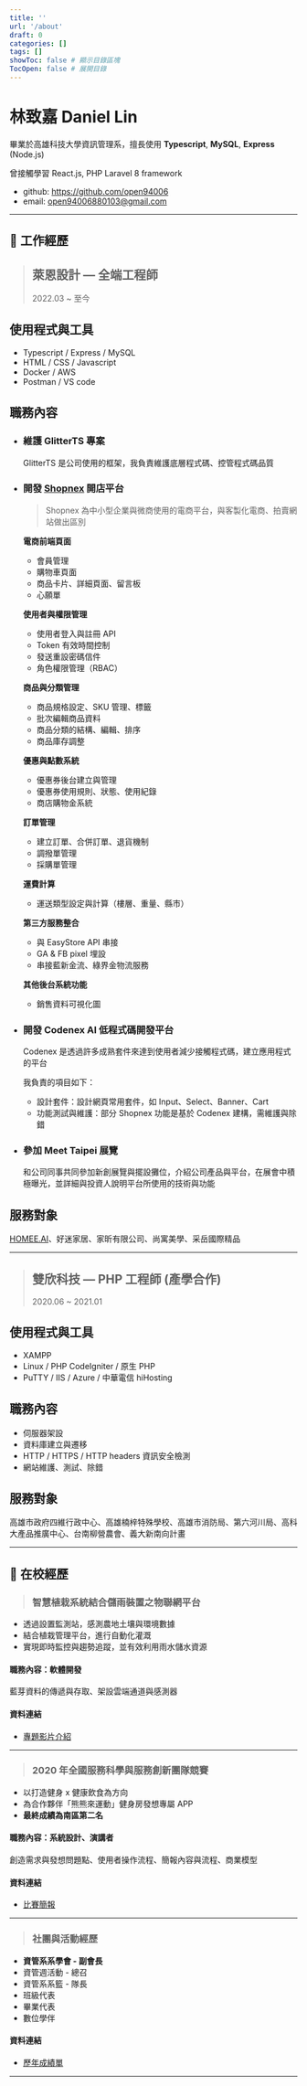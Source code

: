 ```yaml
---
title: ''
url: '/about'
draft: 0
categories: []
tags: []
showToc: false # 顯示目錄區塊
TocOpen: false # 展開目錄
---
```


# 林致嘉 Daniel Lin

畢業於高雄科技大學資訊管理系，擅長使用 **Typescript**, **MySQL**, **Express** (Node.js)

曾接觸學習 React.js, PHP Laravel 8 framework

-   github: https://github.com/open94006
-   email: open94006880103@gmail.com

---

## 📌 工作經歷

> ## 萊恩設計 — 全端工程師
>
> 2022.03 ~ 至今

## 使用程式與工具

-   Typescript / Express / MySQL
-   HTML / CSS / Javascript
-   Docker / AWS
-   Postman / VS code

## 職務內容

-   ### 維護 GlitterTS 專案

    GlitterTS 是公司使用的框架，我負責維護底層程式碼、控管程式碼品質

-   ### 開發 [Shopnex](https://www.shopnex.tw) 開店平台

    > Shopnex 為中小型企業與微商使用的電商平台，與客製化電商、拍賣網站做出區別

    **電商前端頁面**

    -   會員管理
    -   購物車頁面
    -   商品卡片、詳細頁面、留言板
    -   心願單

    **使用者與權限管理**

    -   使用者登入與註冊 API
    -   Token 有效時間控制
    -   發送重設密碼信件
    -   角色權限管理（RBAC）

    **商品與分類管理**

    -   商品規格設定、SKU 管理、標籤
    -   批次編輯商品資料
    -   商品分類的結構、編輯、排序
    -   商品庫存調整

    **優惠與點數系統**

    -   優惠券後台建立與管理
    -   優惠券使用規則、狀態、使用紀錄
    -   商店購物金系統

    **訂單管理**

    -   建立訂單、合併訂單、退貨機制
    -   調撥單管理
    -   採購單管理

    **運費計算**

    -   運送類型設定與計算（樓層、重量、縣市）

    **第三方服務整合**

    -   與 EasyStore API 串接
    -   GA & FB pixel 埋設
    -   串接藍新金流、綠界金物流服務

    **其他後台系統功能**

    -   銷售資料可視化圖

-   ### 開發 Codenex AI 低程式碼開發平台

    Codenex 是透過許多成熟套件來達到使用者減少接觸程式碼，建立應用程式的平台

    我負責的項目如下：

    -   設計套件：設計網頁常用套件，如 Input、Select、Banner、Cart
    -   功能測試與維護：部分 Shopnex 功能是基於 Codenex 建構，需維護與除錯

-   ### 參加 Meet Taipei 展覽

    和公司同事共同參加新創展覽與擺設攤位，介紹公司產品與平台，在展會中積極曝光，並詳細與投資人說明平台所使用的技術與功能

## 服務對象

[HOMEE.AI](https://www.homee.ai)、好迷家居、家昕有限公司、尚寓美學、采岳國際精品

---

> ## 雙欣科技 — PHP 工程師 (產學合作)
>
> 2020.06 ~ 2021.01

## 使用程式與工具

-   XAMPP
-   Linux / PHP CodeIgniter / 原生 PHP
-   PuTTY / IIS / Azure / 中華電信 hiHosting

## 職務內容

-   伺服器架設
-   資料庫建立與遷移
-   HTTP / HTTPS / HTTP headers 資訊安全檢測
-   網站維護、測試、除錯

## 服務對象

高雄市政府四維行政中心、高雄楠梓特殊學校、高雄市消防局、第六河川局、高科大產品推廣中心、台南柳營農會、義大新南向計畫

---

## 📌 在校經歷

> ### 智慧植栽系統結合儲雨裝置之物聯網平台

-   透過設置監測站，感測農地土壤與環境數據
-   結合植栽管理平台，進行自動化灌溉
-   實現即時監控與趨勢追蹤，並有效利用雨水儲水資源

#### 職務內容：軟體開發

藍芽資料的傳遞與存取、架設雲端通道與感測器

#### 資料連結

-   [專題影片介紹](https://www.youtube.com/watch?v=4yyYvDIi3qc)

---

> ### 2020 年全國服務科學與服務創新團隊競賽

-   以打造健身 x 健康飲食為方向
-   為合作夥伴「熊熊來運動」健身房發想專屬 APP
-   **最終成績為南區第二名**

#### 職務內容：系統設計、演講者

創造需求與發想問題點、使用者操作流程、簡報內容與流程、商業模型

#### 資料連結

-   [比賽簡報](https://drive.google.com/file/d/1FLytKtTTjHMnq9Rx2G1yz__anEkKK7kn/view?usp=sharing)

---

> ### 社團與活動經歷

-   **資管系系學會 - 副會長**
-   資管週活動 - 總召
-   資管系系籃 - 隊長
-   班級代表
-   畢業代表
-   數位學伴

#### 資料連結

-   [歷年成績單](https://drive.google.com/file/d/1uEZ1fWjVo4sdifr6VYkpoBEf_CL4hnl-/view?usp=sharing)

---

<!-- > ### 高雄科技大學 — 資訊管理系
>
> 2017.08 ~ 2021.07 -->

<!-- -   [資管週企劃書](https://drive.google.com/file/d/1JddgFUh6mAhMa3Q25htPYeJcCmhphuRU/view?usp=sharing) -->

<!-- ### 【PHP Laravel 與 React.js 的前後端分離】

> 一個以 react.js 為前端框架，api 則使用 Laravel 為後端框架的小型 CRUD 網站

#### 為何學習？

-   試做一個**前後端分離**的簡單 CRUD 網站
-   符合業界上的**職務分工**，理解前後端各自會遇到的問題，以及**需要溝通**的部分
-   練習使用 Laravel 該如何結合前端框架

#### 畫面展示

-   首頁頁面(載入畫面)
    ![首頁載入畫面](https://i.imgur.com/Yp62fks.png)
-   首頁頁面(載入完成)
    ![首頁完成載入](https://i.imgur.com/8lbJR1w.png)
-   新增資料(讀取前)
    ![新增讀取前](https://i.imgur.com/CouzdMu.png)
-   新增資料(讀取中)
    ![新增讀取中](https://i.imgur.com/zJ0FXKS.png)
-   首頁頁面(新增後)
    ![首頁新增後](https://i.imgur.com/azR7XpG.png)

#### 完成心得

以往在 Laravel 上是以 controller 來傳遞資料，在 blade 模板呈現資料的，基本上都在路由上操作就可以了。

這麼做的缺點就是**CRUD 的動作都要重整一次頁面**，雖然有一部份可以用 AJAX 解決，但只有少部分頁面能做到**即時與畫面互動**。

這次使用 react.js 來去呼叫 api，laravel 的部分**只需要整理好資料**就可以了，也因此多接觸到 resources 的功能 rreact.js 也能專心作呈現畫面的工作，**前後端分離的優勢**就出來了。

#### 參考資源

[Laravel ReactJS CRUD with RestAPI Tutorial](https://www.youtube.com/watch?v=RXD7wgP5BXU)

[Eloquent API Resources](https://blog.johnsonlu.org/laravel-eloquent-api-resources/)

---

### 【PHP Laravel 動畫評分網站 — AnimeRank】

> 喜好動畫的人可以觀看排行榜，與評比分數的網站

#### 為何學習？

-   **第一個使用 PHP Laravel framework 的專案**
-   因為喜歡看動畫，自己發想出一個評分系統來記錄自己看動畫的過程
-   作為一個資管人，需要一份從頭到尾來完成專案的能力

#### AnimeRank 看點

-   依照看動畫的習慣，分成**一、四、七、十月新番**來做分類
-   每部動畫都有提供**製作公司、標籤類型、線上看的網址**
-   動畫清單能直接做到**邊打字、邊找尋想看的動畫**的功能
-   排行榜能觀看作者對每一年的動畫評分的呈現，**越高分越有看頭**

#### 畫面呈現

-   首頁
    ![首頁](https://i.imgur.com/AOrQnVg.png)
-   會員登入
    ![會員登入](https://i.imgur.com/I3y1sYe.png)
-   排行榜
    ![排行榜](https://i.imgur.com/a6CTdn4.png)
-   動畫清單
    ![動畫清單](https://i.imgur.com/np3bJRV.png)
-   詳細/編輯頁面
    ![詳細/編輯頁面](https://i.imgur.com/l0ogmkz.png)

#### 完成心得

第一個使用 Laravel 製作的網站，撰寫程式的能力還很生疏，不過我能初步完成 Laravel 在**CRUD、登入註冊、傳送郵件**等功能。

缺陷還是很多的，例如**評分沒有身份區別**，只要有登入就能更改分數，讓會員登入就真的只有登入的功能了，在資料庫的設計和後端應增加區分評分人的身份。

我平時也會使用這個網站來記錄與評分動畫的習慣，對我來說是一個**使用自己的專業**來完成**自己想要的網站**，日後配合客戶及上司的需求來製作網站，AnimeRank 就可以作為我撰寫 Laravel 的基石。

#### 參考資源

[Laravel 官方文件](https://laravel.com/)

[Laravel 實戰經驗分享 鐵人賽文章](https://bit.ly/3zJxIAe)

[Laravel 8 custom authentication](https://www.youtube.com/watch?v=UGW01ttsfpQ)

[Laravel 8 Mail | Laravel 8 Send Email Tutorial](https://www.itsolutionstuff.com/post/laravel-8-mail-laravel-8-send-email-tutorialexample.html)

---

### 【React.js GitHub Pages】

> 製作個人的 GitHub Pages，並使用 React.js

#### 為何學習？

-   想要建立個人網站，把自我介紹和做過的專案整理上去
-   不靠網路上一些 HTML 模板，打算自己完成有 RWD 的頁面

#### 完成心得

會使用 GitHub Pages 主要是能快速佈署靜態網站，同時也能有 SSL 及高推廣性的優勢。

另外也能藉此多練習 Git 語法，對練習上傳自己的程式碼很有幫助

#### 參考資源

[How to Deploy React App to GitHub Pages](https://www.youtube.com/watch?v=F8s4Ng-re0E)

---

### 【Python 隨機生成威力彩號碼】

> 台灣威力彩的隨機選號，可決定想要生成的數量

#### 為何學習？

-   有段期間台灣的樂透連續槓龜，頭獎獎金屢屢創下新高，很感興趣
-   原本有在 jupyter 上撰寫類似的程式，想濃縮程式碼，越短越好
-   寫過許多小程式，沒用過 py 轉 exe，順便了解一下

#### 畫面呈現

-   開啟 lotto random.exe，會顯示此畫面
    ![image](https://user-images.githubusercontent.com/52010921/138228324-b8c3548a-7f68-4c93-9659-5a8ceb40853e.png)
-   指定生成數量後，會產生該數量的隨機投注組合
    ![image](https://user-images.githubusercontent.com/52010921/138228520-f80dc6fa-3ce1-4e0c-9c04-35ccb20e5a5d.png)
-   [點我前往 Lotto Random 的 GitHub](https://github.com/open94006/lotto-random)

#### 完成心得

其實也只是寫個小程式而已，濃縮程式碼才是練習目的。

另外無論是我或是朋友，使用該程式**還是沒中獎**，略顯可惜。

#### 參考資源

[威力彩遊戲介紹](https://bit.ly/33lK1a2) -->
